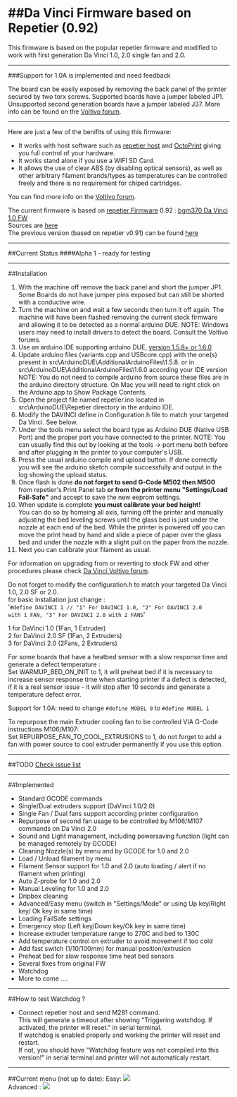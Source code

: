 ##Da Vinci Firmware based on Repetier (0.92)
============================

This firmware is based on the popular repetier firmware and modified to work with first generation Da Vinci 1.0, 2.0 single fan and 2.0.

***
###Support for 1.0A is implemented and need feedback 

The board can be easily exposed by removing the back panel of the printer secured by two torx screws.  Supported boards have a jumper labeled JP1.  Unsupported second generation boards have a jumper labeled J37. More info can be found on the [Voltivo forum](http://voltivo.com/forum/davinci-peersupport/340-new-kind-of-mainboard-no-j1-erase-jumper).
***

Here are just a few of the benifits of using this firmware:

* It works with host software such as [repetier host](http://repetier.com) and [OctoPrint](http://octoprint.org/) giving you full control of your hardware.
* It works stand alone if you use a WIFI SD Card. 
* It allows the use of clear ABS (by disabling optical sensors), as well as other arbitrary filament brands/types as temperatures can be controlled freely and there is no requirement for chiped cartridges. 

You can find more info on the [Voltivo forum](http://voltivo.com/forum/davinci-firmware).     

The current firmware is based on [repetier Firmware](https://github.com/repetier/Repetier-Firmware) 0.92 : [bgm370 Da Vinci 1.0 FW](https://github.com/bgm370/Repetier-Firmware)    
Sources are [here](https://github.com/luc-github/Repetier-Firmware-0.92)   
The previous version (based on repetier v0.91) can be found [here](https://github.com/luc-github/Repetier-Firmware)   

***
##Current Status
####Alpha 1 - ready for testing

***
##Installation
1. With the machine off remove the back panel and short the jumper JP1.  Some Boards do not have jumper pins exposed but can still be shorted with a conductive wire.
2. Turn the machine on and wait a few seconds then turn it off again.  The machine will have been flashed removing the current stock firmware and allowing it to be detected as a normal arduino DUE. NOTE: Windows users may need to install drivers to detect the board.  Consult the Voltivo forums.
3. Use an arduino IDE supporting arduino DUE, [version 1.5.8+ or 1.6.0](http://arduino.cc/en/Main/Software#toc3)    
4. Update arduino files (variants.cpp and USBcore.cpp) with the one(s) present in src\ArduinoDUE\AdditionalArduinoFiles\1.5.8. or in src\ArduinoDUE\AdditionalArduinoFiles\1.6.0 according your IDE version   
NOTE: You do not need to compile arduino from source these files are in the arduino directory structure.  On Mac you will need to right click on the Arduino.app to Show Package Contents.    
5. Open the project file named repetier.ino located in src\ArduinoDUE\Repetier directory in the arduino IDE. 
6. Modify the DAVINCI define in Configuration.h file to match your targeted Da Vinci.  See below.
7. Under the tools menu select the board type as Arduino DUE (Native USB Port) and the proper port you have connected to the printer.  NOTE: You can usually find this out by looking at the tools -> port menu both before and after plugging in the printer to your computer's USB.
8. Press the usual arduino compile and upload button.
If done correctly you will see the arduino sketch compile successfully and output in the log showing the upload status.
9. Once flash is done <B>do not forget to send G-Code M502 then M500 </B>from repetier's Print Panel tab <B>or from the printer menu "Settings/Load Fail-Safe"</B> and accept to save the new eeprom settings. 
10. When update is complete <B>you must calibrate your bed height!</B>  
You can do so by homeing all axis, turning off the printer and manually adjusting the bed leveling screws until the glass bed is just under the nozzle at each end of the bed.  While the printer is powered off you can move the print head by hand and slide a piece of paper over the glass bed and under the nozzle with a slight pull on the paper from the nozzle.
11. Next you can calibrate your filament as usual.

For information on upgrading from or reverting to stock FW and other procedures please check [Da Vinci Voltivo forum](http://voltivo.com/forum/davinci).    

Do not forget to modify the configuration.h to match your targeted Da Vinci: 1.0, 2.0 SF or 2.0.   
for basic installation just change :   
'<code>#define DAVINCI 1 // "1" For DAVINCI 1.0, "2" For DAVINCI 2.0 with 1 FAN, "3" For DAVINCI 2.0 with 2 FANS</code>'    

  1 for DaVinci 1.0 (1Fan, 1 Extruder)   
  2 for DaVinci 2.0 SF (1Fan, 2 Extruders)   
  3 for DaVinci 2.0  (2Fans, 2 Extruders)   

For some boards that have a heatbed sensor with a slow response time and generate a defect temperature :   
Set WARMUP_BED_ON_INIT to 1, it will preheat bed if it is necessary to increase sensor response time when starting printer if a defect is detected, if it is a real sensor issue - it will stop after 10 seconds and generate a temperature defect error. 

Support for 1.0A:  need to change <CODE>#define MODEL 0</CODE>  to  <CODE>#define MODEL 1</CODE>

To repurpose the main Extruder cooling fan to be controlled VIA G-Code instructions M106/M107:   
Set REPURPOSE_FAN_TO_COOL_EXTRUSIONS to 1, do not forget to add a fan with power source to cool extruder permanently if you use this option.     

***
##TODO
[Check issue list](https://github.com/luc-github/Repetier-Firmware-0.92/issues)   

***
##Implemented
* Standard GCODE commands
* Single/Dual extruders support (DaVinci 1.0/2.0)
* Single Fan / Dual fans support according printer configuration
* Repurpose of second fan usage to be controlled by M106/M107 commands on Da Vinci 2.0
* Sound and Light management, including powersaving function (light can be managed remotely by GCODE)
* Cleaning Nozzle(s) by menu and by GCODE for 1.0 and 2.0
* Load / Unload filament by menu
* Filament Sensor support for 1.0 and 2.0 (auto loading / alert if no filament when printing)
* Auto Z-probe for 1.0 and 2.0
* Manual Leveling for 1.0 and 2.0
* Dripbox cleaning
* Advanced/Easy menu (switch in "Settings/Mode" or using Up key/Right key/ Ok key in same time)
* Loading FailSafe settings
* Emergency stop (Left key/Down key/Ok key  in same time)
* Increase extruder temperature range to 270C and bed to 130C
* Add temperature control on extruder to avoid movement if too cold
* Add fast switch (1/10/100mm) for manual position/extrusion
* Preheat bed for slow response time heat bed sensors
* Several fixes from original FW
* Watchdog
* More to come ....

***
##How to test Watchdog ?
* Connect repetier host and send M281 command.    
This will generate a timeout  after showing "Triggering watchdog. If activated, the printer will reset." in serial terminal.    
If watchdog is enabled properly and working the printer will reset and restart.    
If not, you should have "Watchdog feature was not compiled into this version!" in serial terminal and printer will not automaticaly restart.   


***
##Current menu (not up to date):
Easy: <img src='https://cloud.githubusercontent.com/assets/8822552/4748170/bfa0b7e8-5a69-11e4-80b7-02b9c99fe122.png'>   
Advanced :  <img src='https://cloud.githubusercontent.com/assets/8822552/4748932/bebab9e2-5a7c-11e4-8fea-cdbe3d70820c.png'>   

